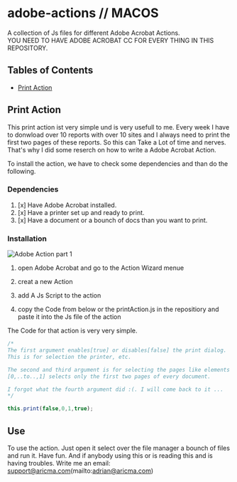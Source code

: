 # adobe-actions // MACOS
A collection of Js files for different Adobe Acrobat Actions.<br>
YOU NEED TO HAVE ADOBE ACROBAT CC FOR EVERY THING IN THIS REPOSITORY.

## Tables of Contents
- [Print Action](#print-action)


## Print Action

This print action ist  very simple und is very usefull to me. Every week I have to donwload over 10 reports with over 10 sites and I always need to print the first two pages of these reports. So this can Take a Lot of time and nerves. That's why I did some reserch on how to write a Adobe Acrobat Action.

To install the action, we have to check some dependencies and than do the following.

### Dependencies

1. [x] Have Adobe Acrobat installed.
2. [x] Have a printer set up and ready to print.
3. [x] Have a document or a bounch of docs than you want to print. 

### Installation


![Adobe Action part 1](https://media.giphy.com/media/l4Ep4IuDhczpB3iww/giphy.gif)

1. open Adobe Acrobat and go to the Action Wizard menue

2. creat a new Action 

3. add A Js Script to the action
 
4. copy the Code from below or the printAction.js in the repositiory and paste it into the Js file of the action


The Code for that action is very very simple.

```javascript
/*
The first argument enables[true] or disables[false] the print dialog.
This is for selection the printer, etc.

The second and third argument is for selecting the pages like elements in an array.
[0,..to..,1] selects only the first two pages of every document.

I forgot what the fourth argument did :(. I will come back to it ...
*/

this.print(false,0,1,true); 

```

## Use

To use the action. Just open it select over the file manager a bounch of files and run it.
Have fun. And if anybody using this or is reading this and is having troubles.
Write me an email: support@aricma.com(mailto:adrian@aricma.com)
